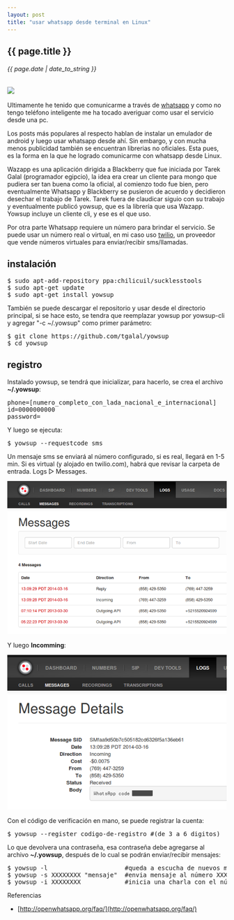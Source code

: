 ```yaml
---
layout: post
title: "usar whatsapp desde terminal en Linux"
---
```


## {{ page.title }}
###### {{ page.date | date_to_string }}

**[![](http://openwhatsapp.org/static/img/logo.jpg)](http://openwhatsapp.org/static/img/logo.jpg)**

Ultimamente he tenido que comunicarme a través de [whatsapp](http://www.whatsapp.com/) y como no tengo teléfono inteligente me ha tocado averiguar como usar el servicio desde una pc.

Los posts más populares al respecto hablan de instalar un emulador de android y luego usar whatsapp desde ahí. Sin embargo, y con mucha menos publicidad también se encuentran librerias no oficiales. Esta pues, es la forma en la que he logrado comunicarme con whatsapp desde Linux.

Wazapp es una aplicación dirigida a Blackberry que fue iniciada por Tarek Galal (programador egipcio), la idea era crear un cliente para mongo que pudiera ser tan buena como la oficial, al comienzo todo fue bien, pero eventualmente Whatsapp y Blackberry se pusieron de acuerdo y decidieron desechar el trabajo de Tarek. Tarek fuera de claudicar siguio con su trabajo y eventualmente publicó yowsup, que es la librería que usa Wazapp. Yowsup incluye un cliente cli, y ese es el que uso.

Por otra parte Whatsapp requiere un número para brindar el servicio. Se puede usar un número real o virtual, en mi caso uso [twilio](https://www.twilio.com), un proveedor que vende números virtuales para enviar/recibir sms/llamadas.

## instalación

<pre class="sh_sh">
$ sudo apt-add-repository ppa:chilicuil/sucklesstools
$ sudo apt-get update
$ sudo apt-get install yowsup
</pre>

También se puede descargar el repositorio y usar desde el directorio principal, si se hace esto, se tendra que reemplazar yowsup por yowsup-cli y agregar "-c ~/.yowsup" como primer parámetro:

<pre class="sh_sh">
$ git clone https://github.com/tgalal/yowsup
$ cd yowsup
</pre>

## registro

Instalado yowsup, se tendrá que inicializar, para hacerlo, se crea el archivo **~/.yowsup**:

<pre>
phone=[numero_completo_con_lada_nacional_e_internacional]
id=0000000000
password=
</pre>

Y luego se ejecuta:

<pre class="sh_sh">
$ yowsup --requestcode sms
</pre>

Un mensaje sms se enviará al número configurado, si es real, llegará en 1-5 min. Si es virtual (y alojado en twilio.com), habrá que revisar la carpeta de entrada. Logs &#x25B7; Messages.

**[![](/assets/img/94.png)](/assets/img/94.png)**

Y luego **Incomming**:

**[![](/assets/img/95.png)](/assets/img/95.png)**

Con el código de verificación en mano, se puede registrar la cuenta:

<pre class="sh_sh">
$ yowsup --register codigo-de-registro #(de 3 a 6 digitos)
</pre>

Lo que devolvera una contraseña, esa contraseña debe agregarse al archivo **~/.yowsup**, después de lo cual se podrán enviar/recibir mensajes:

<pre class="sh_sh">
$ yowsup -l                     #queda a escucha de nuevos mensajes
$ yowsup -s XXXXXXXX "mensaje"  #envia mensaje al número XXXXXXXX
$ yowsup -i XXXXXXXX            #inicia una charla con el número XXXXXXXX
</pre>

Referencias

- [http://openwhatsapp.org/faq/](http://openwhatsapp.org/faq/)
